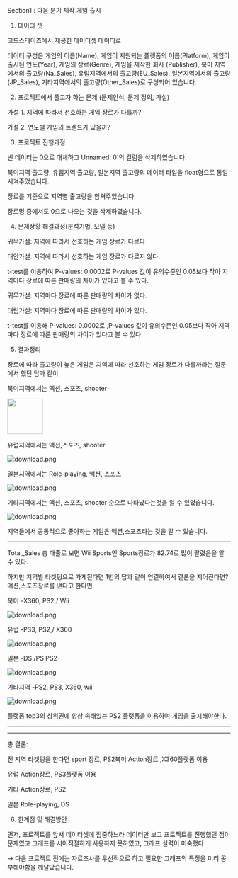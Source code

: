 Section1 : 다음 분기 제작 게임 출시

1. 데이터 셋 

코드스테이츠에서 제공한 데이터셋 데이터로

데이터 구성은 게임의 이름(Name), 게임이 지원되는 플랫폼의 이름(Platform), 게임이 출시된 연도(Year), 게임의 장르(Genre), 게임을 제작한 회사 (Publisher), 북미 지역에서의 출고량(Na_Sales),  유럽지역에서의 출고량(EU_Sales), 일본지역에서의 출고량(JP_Sales), 기타지역에서의 출고량(Other_Sales)로 구성되어 있습니다. 


2. 프로젝트에서 풀고자 하는 문제 (문제인식, 문제 정의, 가설)

가설 1.  지역에 따라서 선호하는 게임 장르가 다를까? 

가설 2. 연도별 게임의 트렌드가 있을까?

 

3. 프로젝트 진행과정  

빈 데이터는 0으로 대체하고 Unnamed: 0'의 컬럼을 삭제하였습니다.

북미지역 출고량, 유럽지역 출고량, 일본지역 출고량의 데이터 타입을 float형으로 통일시켜주었습니다. 

장르를 기준으로 지역별 출고량을 합쳐주었습니다. 

장르명 중에서도 0으로 나오는 것을 삭제하였습니다. 


4. 문제상황 해결과정(분석기법, 모델 등)

귀무가설: 지역에 따라서 선호하는 게임 장르가 다르다 

대안가설: 지역에 따라서 선호하는 게임 장르가 다르지 않다.

t-test를 이용하여 P-values: 0.0002로 P-values 값이 유의수준인 0.05보다 작아 지역마다 장르에 따른 판매량의 차이가 있다고 볼 수 있다.

귀무가설: 지역마다 장르에 따른 판매량의 차이가 없다.

대립가설: 지역마다 장르에 따른 판매량의 차이가 있다. 

t-test를 이용해 P-values: 0.0002로 ,P-values 값이 유의수준인 0.05보다 작아 지역마다 장르에 따른 판매량의 차이가 있다고 볼 수 있다.

5. 결과정리

 

장르에 따라 출고량이 높은 게임은 지역에 따라 선호하는 게임 장르가 다를까라는 질문에서 했던 답과 같이

북미지역에서는 엑션, 스포츠, shooter

<img width="80" src="https://user-images.githubusercontent.com/102473586/236314925-39228af7-4f80-483a-867e-a8a59ee16516.png">

유럽지역에서는 액션,스포츠, shooter

![download.png](https://s3-us-west-2.amazonaws.com/secure.notion-static.com/ff59117f-d758-4349-b7ea-8189a1c5bafc/download.png)

일본지역에서는 Role-playing, 액션, 스포츠

![download.png](https://s3-us-west-2.amazonaws.com/secure.notion-static.com/4d67e8e3-4efc-4237-b607-0d3cc022c690/download.png)

기타지역에서는 액션, 스포츠, shooter 순으로 나타났다는것을 알 수 있었습니다.

![download.png](https://s3-us-west-2.amazonaws.com/secure.notion-static.com/5fc2b452-2646-43ee-b5cd-3bdc5d314bc8/download.png)

지역들에서 공통적으로 좋아하는 게임은 액션,스포츠라는 것을 알 수 있습니다.

---

Total_Sales 총 매출로 보면 Wii Sports인 Sports장르가 82.74로 많이 팔렸음을 알 수 있다.

하지만 지역별 타겟팅으로 가게된다면 1번의 답과 같이 연결하여서 결론을 지어진다면? 액션,스포츠장르를 낸다고 한다면

북미 -X360, PS2,/ Wii

![download.png](https://s3-us-west-2.amazonaws.com/secure.notion-static.com/7f0953d1-c7d2-47e7-b8b9-54bbbb7d17de/download.png)

유럽 -PS3, PS2,/ X360

![download.png](https://s3-us-west-2.amazonaws.com/secure.notion-static.com/7b0563a0-e636-4cfd-8494-8b4aacc9ec6c/download.png)

일본 -DS /PS PS2

![download.png](https://s3-us-west-2.amazonaws.com/secure.notion-static.com/d9ac9582-e86e-403e-93ca-5c2ee912cd24/download.png)

기타지역 -PS2, PS3, X360, wii

![download.png](https://s3-us-west-2.amazonaws.com/secure.notion-static.com/f25e17a2-382e-4707-8af9-4ea5ad2a9c5a/download.png)

플랫폼 top3의 상위권에 항상 속해있는 PS2 플랫폼을 이용하여 게임을 출시해야한다.

---

---

총 결론:

전 지역 타겟팅을 한다면 sport 장르, PS2북미 Action장르 ,X360플랫폼 이용

유럽 Action장르, PS3플랫폼 이용

기타 Action장르, PS2

일본 Role-playing, DS

6. 한계점 및 해결방안  

먼저, 프로젝트를 앞서 데이터셋에 집중하느라 데이터만 보고 프로젝트를 진행했던 점이 문제였고 그래프를 시이적절하게 사용하지 못하였고, 그래프 실력이 미숙했다 

→ 다음 프로젝트 전에는 자료조사를 우선적으로 하고 필요한 그래프의 특징을 미리 공부해야함을 깨달았습니다. 
